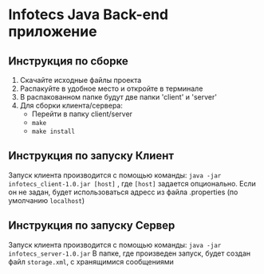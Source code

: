 # Infotecs Java Back-end приложение  
  
## Инструкция по сборке  

1. Скачайте исходные файлы проекта
2. Распакуйте в удобное место и откройте в терминале
3. В распакованном папке будут две папки 'client' и 'server'
4. Для сборки клиента/сервера:
	- Перейти в папку client/server
	- `make`
	- `make install`

## Инструкция по запуску Клиент  
Запуск клиента производится с помощью команды: 
`java -jar  infotecs_client-1.0.jar [host]`
, где `[host]` задается опционально. 
Если он не задан, будет использоваться адресс из файла .properties (по умолчанию `localhost`)

## Инструкция по запуску Сервер
Запуск клиента производится с помощью команды: 
`java -jar  infotecs_server-1.0.jar`
В папке, где произведен запуск, будет создан файл `storage.xml`, с хранящимися сообщениями
